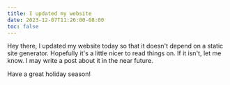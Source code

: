 ```yaml
---
title: I updated my website
date: 2023-12-07T11:26:00-08:00
toc: false
---
```


Hey there, I updated my website today so that it doesn't depend on a static site generator.
Hopefully it's a little nicer to read things on. If it isn't, let me know. I may write a
post about it in the near future.

Have a great holiday season!
